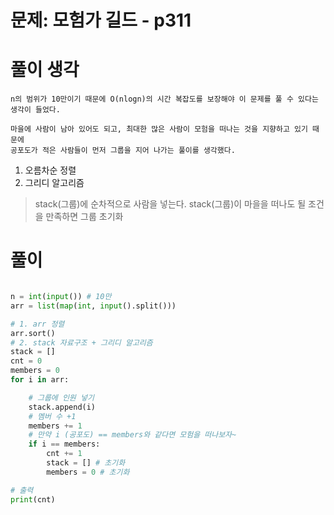 # 문제: 모험가 길드 - p311

# 풀이 생각

```
n의 범위가 10만이기 때문에 O(nlogn)의 시간 복잡도를 보장해야 이 문제를 풀 수 있다는 생각이 들었다. 

마을에 사람이 남아 있어도 되고, 최대한 많은 사람이 모험을 떠나는 것을 지향하고 있기 때문에
공포도가 적은 사람들이 먼저 그룹을 지어 나가는 풀이를 생각했다.
```
1. 오름차순 정렬  
2. 그리디 알고리즘  
  > stack(그룹)에 순차적으로 사람을 넣는다.
  > stack(그룹)이 마을을 떠나도 될 조건을 만족하면 그룹 초기화
# 풀이
``` python

n = int(input()) # 10만
arr = list(map(int, input().split()))

# 1. arr 정렬
arr.sort()
# 2. stack 자료구조 + 그리디 알고리즘
stack = []
cnt = 0
members = 0
for i in arr:

    # 그룹에 인원 넣기
    stack.append(i)
    # 멤버 수 +1
    members += 1
    # 만약 i (공포도) == members와 같다면 모험을 떠나보자~
    if i == members:
        cnt += 1
        stack = [] # 초기화
        members = 0 # 초기화

# 출력
print(cnt)

```
